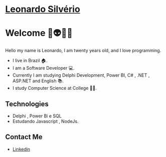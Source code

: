  # <a href="https://www.linkedin.com/in/leonardo-silv%C3%A9rio-%F0%9F%9A%80-8240551b2/">Leonardo Silvério</a>
 
# Welcome 👾👽👨‍💻

Hello my name is Leonardo, I am twenty years old, and I love programming. 
- I live in Brazil 🏠. 
-  I am a Software Developer 💻.
-  Currently I am studying Delphi Development, Power BI, C# , .NET , ASP.NET and English 📚. 
-  I study Computer Science at College 👨‍🎓.

## Technologies
- Delphi , Power Bi  e SQL
- Estudando Javascript , NodeJs.

##  Contact Me
- <a href="https://www.linkedin.com/in/leonardo-silv%C3%A9rio-%F0%9F%9A%80-8240551b2/">Linkedin</a>
</div>
